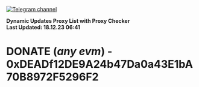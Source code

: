 [![Telegram channel](https://img.shields.io/endpoint?url=https://runkit.io/damiankrawczyk/telegram-badge/branches/master?url=https://t.me/n4z4v0d)](https://t.me/n4z4v0d) 

**Dynamic Updates Proxy List with Proxy Checker**  
**Last Updated: 18.12.23 06:41**

# DONATE (_any evm_) - 0xDEADf12DE9A24b47Da0a43E1bA70B8972F5296F2
